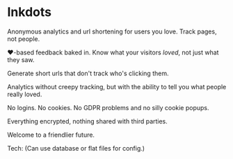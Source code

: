 # Inkdots

Anonymous analytics and url shortening for users you love.  Track pages, not people.

❤️-based feedback baked in.  Know what your visitors _loved_, not just what they saw.

Generate short urls that don't track who's clicking them.

Analytics without creepy tracking, but with the ability to tell you what people really loved.

No logins.  No cookies.  No GDPR problems and no silly cookie popups.  

Everything encrypted, nothing shared with third parties.

Welcome to a friendlier future.


Tech:
    (Can use database or flat files for config.)
